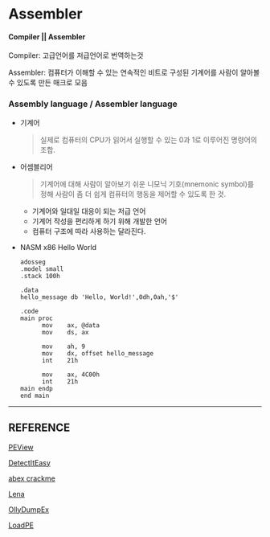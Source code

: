 # Assembler

#### Compiler || Assembler
Compiler: 고급언어를 저급언어로 번역하는것

Assembler: 컴퓨터가 이해할 수 있는 연속적인 비트로 구성된 기계어를 사람이 알아볼 수 있도록 만든 매크로 모음

### Assembly language / Assembler language

* 기계어
    > 실제로 컴퓨터의 CPU가 읽어서 실행할 수 있는 0과 1로 이루어진 명령어의 조합.
                               
* 어셈블리어
    > 기계어에 대해 사람이 알아보기 쉬운 니모닉 기호(mnemonic symbol)를 정해 사람이 좀 더 쉽게 컴퓨터의 행동을 제어할 수 있도록 한 것.

    * 기계어와 일대일 대응이 되는 저급 언어
    * 기계어 작성을 편리하게 하기 위해 개발한 언어
    * 컴퓨터 구조에 따라 사용하는 달라진다.

* NASM x86 Hello World
  ~~~
  adosseg
  .model small
  .stack 100h
  
  .data
  hello_message db 'Hello, World!',0dh,0ah,'$'

  .code
  main proc
        mov    ax, @data
        mov    ds, ax

        mov    ah, 9
        mov    dx, offset hello_message
        int    21h

        mov    ax, 4C00h
        int    21h
  main endp
  end main
  ~~~
  
----
## REFERENCE
[PEView](http://wjradburn.com/software)

[DetectItEasy](https://tuts4you.com/download.php?view.3518)

[abex crackme](http://crackmes.de/users/abex/)

[Lena](https://tuts4you.com/download.php?list.17)

[OllyDumpEx](http://low-priority.appspot.com/ollydumpex/)

[LoadPE](http://www.softpedia.com/get/Programming/File-Editors/LoardPE.shtml)
